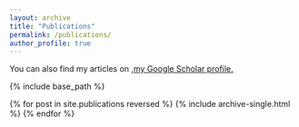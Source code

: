 ```yaml
---
layout: archive
title: "Publications"
permalink: /publications/
author_profile: true
---
```


You can also find my articles on ,<u>[my Google Scholar profile](https://scholar.google.com/citations?user=rovpQCwAAAAJ&hl=en).</u>

{% include base_path %}

{% for post in site.publications reversed %}
  {% include archive-single.html %}
{% endfor %}
